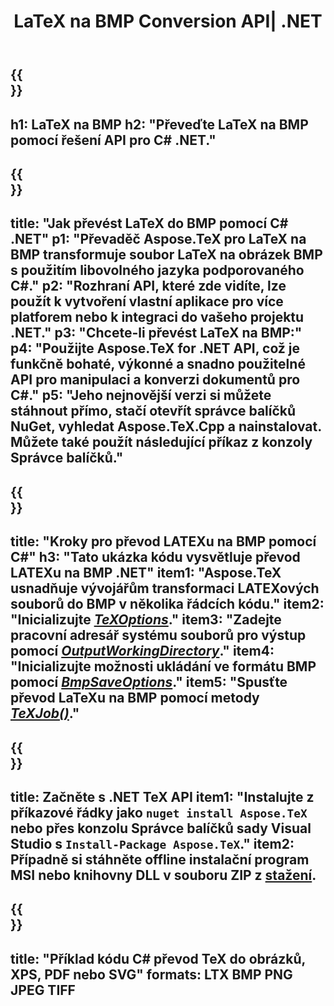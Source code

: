 ﻿---
translation: true
template: /_templates/_conversion-child-net.md
title: LaTeX na BMP Conversion API| .NET
description: Funkce převodu LaTeX do BMP. Integrujte tuto místní knihovnu .NET do svého projektu nebo použijte multiplatformní aplikace pro převod LaTeXu na BMP.
keywords: latex to bmp api net, latex2bmp integrovat c#
url: /net/conversion/latex-to-bmp/
family: tex
platformtag: net
feature: conversion
informat: LATEX
outformat: BMP
otherformats: PNG JPEG TIFF PDF SVG XPS
---

{{<section banner>}}
---
h1: LaTeX na BMP
h2: "Převeďte LaTeX na BMP pomocí řešení API pro C# .NET."
---

{{<section overview>}}
---
title: "Jak převést LaTeX do BMP pomocí C# .NET"
p1: "Převaděč Aspose.TeX pro LaTeX na BMP transformuje soubor LaTeX na obrázek BMP s použitím libovolného jazyka podporovaného C#."
p2: "Rozhraní API, které zde vidíte, lze použít k vytvoření vlastní aplikace pro více platforem nebo k integraci do vašeho projektu .NET."
p3: "Chcete-li převést LaTeX na BMP:"
p4: "Použijte Aspose.TeX for .NET API, což je funkčně bohaté, výkonné a snadno použitelné API pro manipulaci a konverzi dokumentů pro C#."
p5: "Jeho nejnovější verzi si můžete stáhnout přímo, stačí otevřít správce balíčků NuGet, vyhledat Aspose.TeX.Cpp a nainstalovat. Můžete také použít následující příkaz z konzoly Správce balíčků."
---

{{<section feature1>}}
---
title: "Kroky pro převod LATEXu na BMP pomocí C#"
h3: "Tato ukázka kódu vysvětluje převod LATEXu na BMP .NET"
item1: "Aspose.TeX usnadňuje vývojářům transformaci LATEXových souborů do BMP v několika řádcích kódu."
item2: "Inicializujte [*TeXOptions*](https://reference.aspose.com/tex/net/aspose.tex/texoptions/)."
item3: "Zadejte pracovní adresář systému souborů pro výstup pomocí [*OutputWorkingDirectory*](https://reference.aspose.com/tex/net/aspose.tex/texoptions/outputworkingdirectory/)."
item4: "Inicializujte možnosti ukládání ve formátu BMP pomocí [*BmpSaveOptions*](https://reference.aspose.com/tex/net/aspose.tex.presentation.image/bmpsaveoptions/)."
item5: "Spusťte převod LaTeXu na BMP pomocí metody [*TeXJob()*](https://reference.aspose.com/tex/net/aspose.tex/texjob/)."
---

{{<section feature2>}}
---
title: Začněte s .NET TeX API
item1: "Instalujte z příkazové řádky jako ```nuget install Aspose.TeX``` nebo přes konzolu Správce balíčků sady Visual Studio s ```Install-Package Aspose.TeX```."
item2: Případně si stáhněte offline instalační program MSI nebo knihovny DLL v souboru ZIP z [stažení](https://releases.aspose.com/tex/net).
---

{{<section widget>}}
---
title: "Příklad kódu C# převod TeX do obrázků, XPS, PDF nebo SVG"
formats: LTX BMP PNG JPEG TIFF
---

